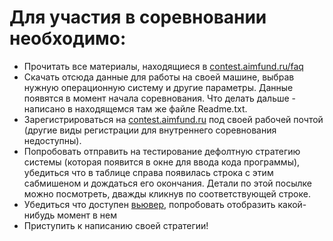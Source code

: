 Для участия в соревновании необходимо:
===

- Прочитать все материалы, находящиеся в [contest.aimfund.ru/faq](http://contest.aimfund.ru/faq)
- Скачать отсюда данные для работы на своей машине, выбрав нужную операционную систему и другие параметры. Данные появятся в момент начала соревнования. Что делать дальше - написано в находящемся там же файле Readme.txt.
- Зарегистрироваться на [contest.aimfund.ru](http://contest.aimfund.ru) под своей рабочей почтой (другие виды регистрации для внутреннего соревнования недоступны).
- Попробовать отправить на тестирование дефолтную стратегию системы (которая появится в окне для ввода кода программы), убедиться что в таблице справа появилась строка с этим сабмишеном и дождаться его окончания. Детали по этой посылке можно посмотреть, дважды кликнув по соответствующей строке.
- Убедиться что доступен [вьювер](http://viewer.aimfund.ru/), попробовать отобразить какой-нибудь момент в нем
- Приступить к написанию своей стратегии!
